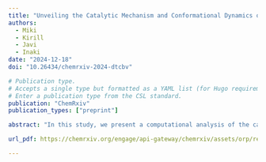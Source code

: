 ```yaml
---
title: "Unveiling the Catalytic Mechanism and Conformational Dynamics of Guinea Pig L-Asparaginase Type 1 for Leukemia Drug Design"
authors:
  - Miki
  - Kirill
  - Javi
  - Inaki
date: "2024-12-18"
doi: "10.26434/chemrxiv-2024-dtcbv"

# Publication type.
# Accepts a single type but formatted as a YAML list (for Hugo requirements).
# Enter a publication type from the CSL standard.
publication: "ChemRxiv"
publication_types: ["preprint"]

abstract: "In this study, we present a computational analysis of the catalytic properties of Guinea pig asparaginase type 1 (or gpASNase1), an enzyme of mammalian origin that offers a promising alternative for the treatment of acute lymphoblastic leukaemia. This enzyme efficiently transforms asparagine into aspartate, depriving leukaemia cells of this essential amino acid. A combination of Molecular Dynamics simulations, free energy calculations, and mechanistic insights based on Quantum Mechanics / Molecular Mechanics hybrid approaches were used to identify those residues contributing to the catalytic cycle of the enzyme. We first dissected the contribution of enzymatic residues to substrate binding and selectivity, showing why this ASNase can degrade asparagine but not glutamine. We also studied the conformational dynamics of the enzymatic loop closing the active site, demonstrating that substrate binding favors the closed state. The catalytic reaction mechanisms, composed of two stages: acylation and hydrolysis, were explored as well. The rate-limiting step presents a free energy barrier close to the experimental estimation and corresponds to the nucleophilic attack of enzymatic Thr19 to the carbonyl carbon atom of the substrate. Analysis of the electric field created by the protein sheds light on the role of certain residues and structural motifs in stabilizing the reaction transition state. The conclusions of this analysis are useful for rationalizing the properties of chimeras derived from gpASNase1 and predicting additional residue positions where mutations could enhance substrate binding and loop dynamics. The results of this study enhance the understanding of gpASNase1, offering valuable insights for rational mutations and enzyme engineering for the treatment of leukaemia."

url_pdf: https://chemrxiv.org/engage/api-gateway/chemrxiv/assets/orp/resource/item/675ea212f9980725cf2371c9/original/unveiling-the-catalytic-mechanism-and-conformational-dynamics-of-guinea-pig-l-asparaginase-type-1-for-leukemia-drug-design.pdf

---
```

